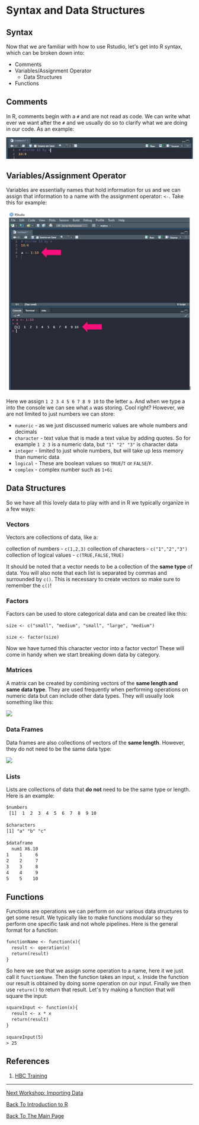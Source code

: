 # Syntax and Data Structures

## Syntax

Now that we are familiar with how to use Rstudio, let's get into R syntax, which can be broken down into:

* Comments 
* Variables/Assignment Operator
  *  Data Structures
* Functions

## Comments

In R, comments begin with a ```#``` and are not read as code. We can write what ever we want after the ```#``` and we usually do so to clarify what we are doing in our code. As an example:

![](images/comment.PNG)

## Variables/Assignment Operator

Variables are essentially names that hold information for us and we can assign that information to a name with the assignment operator: ```<-```. Take this for example:

![](images/assign.PNG)

Here we assign ```1 2 3 4 5 6 7 8 9 10``` to the letter ```a```. And when we type a into the console we can see what ```a``` was storing. Cool right? However, we are not limited to just numbers we can store:

* ```numeric``` - as we just discussed numeric values are whole numbers and decimals
* ```character``` - text value that is made a text value by adding quotes. So for example ```1 2 3``` is a numeric data, but ```"1" "2" "3"``` is character data
* ```integer``` - limited to just whole numbers, but will take up less memory than numeric data
* ```logical``` - These are boolean values so ```TRUE```/```T``` or ```FALSE```/```F```.
* ```complex``` - complex number such as ```1+6i```

## Data Structures

So we have all this lovely data to play with and in R we typically organize in a few ways:

### Vectors

Vectors are collections of data, like a:

  collection of numbers - ```c(1,2,3)```
  collection of characters -  ```c("1","2","3")```
  collection of logical values - ```c(TRUE,FALSE,TRUE)```

It should be noted that a vector needs to be a collection of the **same type** of data. You will also note that each list is separated by commas and surrounded by ```c()```. This is necessary to create vectors so make sure to remember the ```c()```!

### Factors

Factors can be used to store categorical data and can be created like this:

  ```size <- c("small", "medium", "small", "large", "medium")```
  
  ```size <- factor(size)```
  
Now we have turned this character vector into a factor vector! These will come in handy when we start breaking down data by category.

### Matrices

A matrix can be created by combining vectors of the **same length and same data type**. They are used frequently when performing operations on numeric data but can include other data types. They will usually look something like this:

![](images/matrix.PNG)

### Data Frames

Data frames are also collections of vectors of the **same length**. However, they do not need to be the same data type:

![](images/df.PNG)

### Lists

Lists are collections of data that **do not** need to be the same type or length. Here is an example:

```
$numbers
 [1]  1  2  3  4  5  6  7  8  9 10

$characters
[1] "a" "b" "c"

$dataframe
  num1 X6.10
1    1     6
2    2     7
3    3     8
4    4     9
5    5    10
```

## Functions

Functions are operations we can perform on our various data structures to get some result. We typically like to make functions modular so they perform one specific task and not whole pipelines. Here is the general format for a function:

```
functionName <- function(x){
  result <- operation(x)
  return(result)
}
```

So here we see that we assign some operation to a name, here it we just call it ```functionName```. Then the function takes an input, ```x```. Inside the function our result is obtained by doing some operation on our input. Finally we then use ```return()``` to return that result. Let's try making a function that will square the input:

```
squareInput <- function(x){
  result <- x * x
  return(result)
}

squareInput(5)
> 25
```

## References

1. [HBC Training](https://hbctraining.github.io/Intro-to-R-flipped/schedules/links-to-lessons.html)


_________________________________________________________________________________________________________________________________________________________________________________

[Next Workshop: Importing Data](../ImportingData/ImportingData.md)

[Back To Introduction to R](../IntroToR.md)

[Back To The Main Page](../../index.md)
